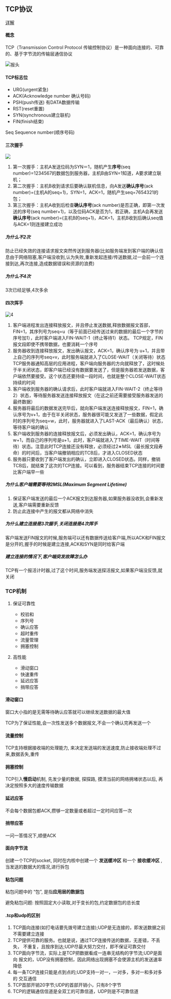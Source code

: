 ## TCP协议

[详解](https://blog.csdn.net/sinat_36629696/article/details/80740678)

#### 概念

TCP（Transmission Control Protocol 传输控制协议）是一种面向连接的、可靠的、基于字节流的传输层通信协议

![报头](https://timgsa.baidu.com/timg?image&quality=80&size=b9999_10000&sec=1550831289051&di=49988fcf8c9c2d8a671bcdddf45b6fc1&imgtype=0&src=http%3A%2F%2Fs7.sinaimg.cn%2Fmw690%2F002VjLvpzy74IaeCAPs76)

#### TCP标志位

- URG(urgent紧急)
- ACK(Acknowledge number 确认号码) 
- PSH(push传送) 有DATA数据传输
- RST(reset重置) 
- SYN(synchronous建立联机) 
- FIN(finish结束) 

 Seq Sequence number(顺序号码) 


#### 三次握手

![](https://timgsa.baidu.com/timg?image&quality=80&size=b9999_10000&sec=1550206704112&di=e42bb22420af3be5ad47c29bcce8eb58&imgtype=0&src=http%3A%2F%2Fs1.51cto.com%2Fwyfs02%2FM00%2F81%2F92%2FwKiom1dF0GawT2NFAAAr9T4KX6s438.jpg-s_1494453554.jpg)

1. 第一次握手：主机A发送位码为SYN＝1，随机产生**序号**(seq number)=1234567的数据包到服务器，主机B由SYN=1知道，A要求建立联机；
2. 第二次握手：主机B收到请求后要确认联机信息，向A发送**确认序号**(ack number)=(主机A的seq+1)，SYN=1，ACK=1，随机产生seq=7654321的包；
3. 第三次握手：主机A收到后检查**确认序号**(ack number)是否正确，即第一次发送的序号(seq number+1)，以及位码ACK是否为1，若正确，主机A会再发送**确认序号**(ack number)=(主机B的seq+1)，ACK=1，主机B收到后确认seq值与ACK=1则连接建立成功

##### 为什么不2次

防止已经失效的连接请求报文突然传送到服务器(比如服务端发到客户端的确认信息由于网络阻塞,客户端没收到,认为失败,重新发起连接/传送数据,过一会前一个连接到达,再次连接,造成数据错误和资源的浪费)

##### 为什么不4次

3次已经足够,4次多余

#### 四次挥手

![4](https://timgsa.baidu.com/timg?image&quality=80&size=b9999_10000&sec=1559877906&di=c4de38c49765ba61c3d6c03b6ad9755b&imgtype=jpg&er=1&src=http%3A%2F%2Fwww.pc-fly.com%2Fuploads%2Fallimg%2F20170516%2F1494943585801_2.jpg)

1. 客户端进程发出连接释放报文，并且停止发送数据,释放数据报文首部，FIN=1，其序列号为seq=u（等于前面已经传送过来的数据的最后一个字节的序号加1），此时客户端进入FIN-WAIT-1（终止等待1）状态。 TCP规定，FIN报文段即使不携带数据，也要消耗一个序号
2. 服务器收到连接释放报文，发出确认报文，ACK=1，确认序号为 u+1，并且带上自己的序列号seq=v，此时服务端就进入了CLOSE-WAIT（关闭等待）状态
TCP服务器通知高层的应用进程，客户端向服务器的方向就释放了，这时候处于半关闭状态，即客户端已经没有数据要发送了，但是服务器若发送数据，客户端依然要接受。这个状态还要持续一段时间，也就是整个CLOSE-WAIT状态持续的时间
3. 客户端收到服务器的确认请求后，此时客户端就进入FIN-WAIT-2（终止等待2）状态，等待服务器发送连接释放报文（在这之前还需要接受服务器发送的最终数据）
4. 服务器将最后的数据发送完毕后，就向客户端发送连接释放报文，FIN=1，确认序号为v+1，由于在半关闭状态，服务器很可能又发送了一些数据，假定此时的序列号为seq=w，此时，服务器就进入了LAST-ACK（最后确认）状态，等待客户端的确认
5. 客户端收到服务器的连接释放报文后，必须发出确认，ACK=1，确认序号为w+1，而自己的序列号是u+1，此时，客户端就进入了TIME-WAIT（时间等待）状态。注意此时TCP连接还没有释放，必须经过2∗MSL（最长报文段寿命）的时间后，当客户端撤销相应的TCB后，才进入CLOSED状态
6. 服务器只要收到了客户端发出的确认，立即进入CLOSED状态。同样，撤销TCB后，就结束了这次的TCP连接。可以看到，服务器结束TCP连接的时间要比客户端早一些

##### 为什么客户端需要等待2MSL(Maximum Segment Lifetime)

1. 保证客户端发送的最后一个ACK报文到达服务器,如果服务器没收到,会重新发送,客户端需要重新反馈
2. 防止此连接中产生的报文都从网络中消失

##### 为什么建立连接是3次握手,关闭连接是4次挥手

客户端发送FIN报文的时候,服务端可以还有数据传送给客户端,所以ACK和FIN报文是分开的,握手的时候是建立连接,ACK和SYN是同时给客户端

##### 建立连接的情况下,客户端突发故障怎么办

TCP有一个报活计时器,过了这个时间,服务端发送探活报文,如果客户端没反馈,就关闭


### TCP机制

1. 保证可靠性
    - 校验和
    - 序列号
    - 确认应答
    - 超时重传
    - 流量管理
    - 拥塞控制
    
2. 高性能
    - 滑动窗口
    - 快速重传
    - 延迟应答
    - 捎带应答
    
    
#### 滑动窗口

窗口大小指的是无需等待确认应答就可以继续发送数据的最大值

TCP为了保证性能,会一次性发送多个数据报文,不会一个确认完再发送一个

#### 流量控制

TCP支持根据接收端的处理能力, 来决定发送端的发送速度,防止接收端处理不过来,数据丢失,重传

#### 拥塞控制

TCP引入**慢启动**机制, 先发少量的数据, 探探路, 摸清当前的网络拥堵状态以后, 再决定按照多大的速度传输数据

#### 延迟应答

不会每个数据包都ACK,攒够一定数量或者超过一定时间应答一次

#### 捎带应答

一问一答情况下,顺便ACK

#### 面向字节流

创建一个TCP的socket, 同时在内核中创建一个 **发送缓冲区** 和一个 **接收缓冲区** ,当发送的数据大的情况,进行拆包

#### 粘包问题

 粘包问题中的 “包”, 是指**应用层的数据包**
 
 避免粘包问题: 按照固定大小读取,对于变长的包,约定数据包的总长度
 
#### .tcp和udp的区别
     
1. TCP面向连接(如打电话要先拨号建立连接);UDP是无连接的，即发送数据之前 不需要建立连接
2. TCP提供可靠的服务。也就是说，通过TCP连接传送的数据，无差错，不丢失， 不重复，且按序到达;UDP尽最大努力交付，即不保证可靠交付
3. TCP面向字节流，实际上是TCP把数据看成一连串无结构的字节流;UDP是面向 报文的，UDP没有拥塞控制，因此网络出现拥塞不会使源主机的发送速率降低
4. 每一条TCP连接只能是点到点的;UDP支持一对一，一对多，多对一和多对多的 交互通信
5. TCP首部开销20字节;UDP的首部开销小，只有8个字节
6. TCP的逻辑通信信道是全双工的可靠信道，UDP则是不可靠信道
 

